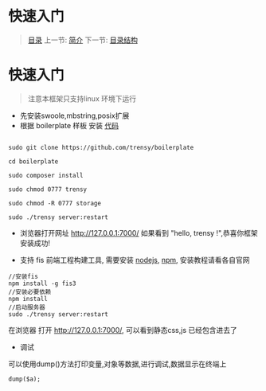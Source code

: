 #  快速入门

   > [目录](<index.md>)
   > 上一节: [简介](<1.1.md>)
   > 下一节: [目录结构](<1.3.md>)


   快速入门
========

> 注意本框架只支持linux 环境下运行

* 先安装swoole,mbstring,posix扩展
* 根据 boilerplate 样板 安装 [代码](https://github.com/trensy/boilerplate)

```

sudo git clone https://github.com/trensy/boilerplate

cd boilerplate

sudo composer install

sudo chmod 0777 trensy

sudo chmod -R 0777 storage

sudo ./trensy server:restart

```

* 浏览器打开网址 http://127.0.0.1:7000/ 如果看到 "hello, trensy !",恭喜你框架安装成功!

* 支持 fis 前端工程构建工具, 需要安装 [nodejs](https://nodejs.org/en/), [npm](https://www.npmjs.com/), 安装教程请看各自官网

```
//安装fis
npm install -g fis3
//安装必要依赖
npm install
//启动服务器
sudo ./trensy server:restart
```

在浏览器 打开 http://127.0.0.1:7000/, 可以看到静态css,js 已经包含进去了

* 调试

可以使用dump()方法打印变量,对象等数据,进行调试,数据显示在终端上
```
dump($a);
```
